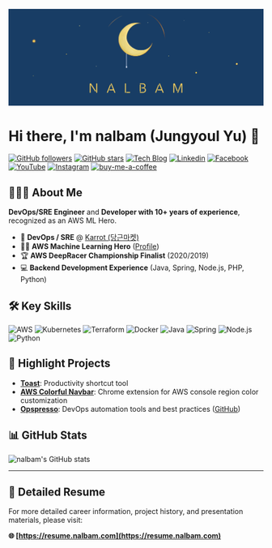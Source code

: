 <div>

![nalbam's cover](static/nalbam-cover-v2.png)

</div>

# Hi there, I'm nalbam (Jungyoul Yu) 👋

[![GitHub followers](https://img.shields.io/github/followers/nalbam?label=Follow&style=social)](https://github.com/nalbam)
[![GitHub stars](https://img.shields.io/github/stars/nalbam?label=Stars&style=social)](https://github.com/nalbam?tab=repositories)
[![Tech Blog](http://img.shields.io/badge/-Tech%20blog-black?style=flat-square&logo=github&link=https://nalbam.github.io/)](https://nalbam.github.io/)
[![Linkedin](https://img.shields.io/badge/-LinkedIn-blue?style=flat-square&logo=Linkedin&logoColor=white&link=https://www.linkedin.com/in/nalbam/)](https://www.linkedin.com/in/nalbam/)
[![Facebook](https://img.shields.io/badge/facebook-1877f2?style=flat-square&logo=facebook&logoColor=white&link=https://www.facebook.com/nalbam)](https://www.facebook.com/nalbam)
[![YouTube](https://img.shields.io/badge/Youtube-ff0000?style=flat-square&logo=youtube&link=https://www.youtube.com/channel/UCxTJB34A6V8WIsYogeGQhYg)](https://www.youtube.com/user/nalbam)
[![Instagram](https://img.shields.io/badge/-Instagram-dd2a7b?style=flat-square&logo=instagram&logoColor=white&link=https://www.instagram.com/nalbam/)](https://www.instagram.com/nalbam/)
[![buy-me-a-coffee](https://img.shields.io/badge/Buy_Me_a_Coffee-ffdd00?logo=buy-me-a-coffee&logoColor=black)](https://coff.ee/nalbam)

## 🧑🏻‍💻 About Me

**DevOps/SRE Engineer** and **Developer with 10+ years of experience**, recognized as an AWS ML Hero.

*   🥕 **DevOps / SRE** @ [Karrot (당근마켓)](https://www.daangn.com/)
*   🦸🏻 **AWS Machine Learning Hero** ([Profile](https://builder.aws.com/community/@nalbam))
*   🏆 **AWS DeepRacer Championship Finalist** (2020/2019)
*   💻 **Backend Development Experience** (Java, Spring, Node.js, PHP, Python)

## 🛠️ Key Skills

![AWS](https://img.shields.io/badge/AWS-232F3E?style=flat-square&logo=amazon-aws)
![Kubernetes](https://img.shields.io/badge/Kubernetes-326CE5?style=flat-square&logo=kubernetes)
![Terraform](https://img.shields.io/badge/Terraform-7B42BC?style=flat-square&logo=terraform)
![Docker](https://img.shields.io/badge/Docker-2496ED?style=flat-square&logo=docker)
![Java](https://img.shields.io/badge/Java-007396?style=flat-square&logo=java)
![Spring](https://img.shields.io/badge/Spring-6DB33F?style=flat-square&logo=spring)
![Node.js](https://img.shields.io/badge/-Node.js-339933?style=flat&logo=node.js&logoColor=white)
![Python](https://img.shields.io/badge/-Python-3776AB?style=flat&logo=python&logoColor=white)

## 🚀 Highlight Projects

*   **[Toast](https://toastapp.io/)**: Productivity shortcut tool
*   **[AWS Colorful Navbar](https://chromewebstore.google.com/detail/aws-colorful-navbar/kgifmgnlchjjippdpkblbdlfidcpceme)**: Chrome extension for AWS console region color customization
*   **[Opspresso](https://opspresso.com)**: DevOps automation tools and best practices ([GitHub](https://github.com/opspresso))

## 📊 GitHub Stats

![nalbam's GitHub stats](https://github-readme-stats.vercel.app/api?username=nalbam&show_icons=true&theme=radical)

---

## 📝 Detailed Resume

For more detailed career information, project history, and presentation materials, please visit:

**🌐 [https://resume.nalbam.com](https://resume.nalbam.com)**
